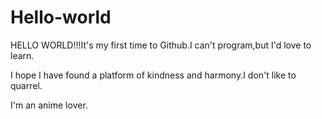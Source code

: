# Hello-world

HELLO WORLD!!!It's my first time to Github.I can't program,but I'd love to learn.

I hope I have found a platform of kindness and harmony.I don't like to quarrel.

I'm an anime lover.
